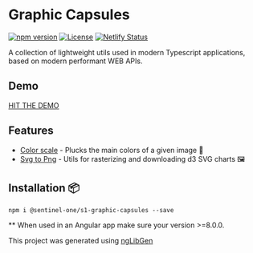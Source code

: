 # Graphic Capsules
[![npm version](https://d25lcipzij17d.cloudfront.net/badge.svg?id=js&type=6&v=0.0.2&x2=0)](https://www.npmjs.com/package/@sentinel-one/s1-graphic-capsules)
[![License](https://img.shields.io/badge/License-MIT-green.svg)](https://github.com/Sentinel-One/s1-graphic-capsules/blob/master/LICENSE)
[![Netlify Status](https://api.netlify.com/api/v1/badges/559d53c9-7623-4540-8cd4-b3eb943a1116/deploy-status)](https://app.netlify.com/sites/clever-khorana-d8489f/deploys)

A collection of lightweight utils used  in modern Typescript
applications, based on modern performant WEB APIs. 

## Demo
[HIT THE DEMO](https://sleepy-blackwell-9736e8.netlify.app/colors)

## Features
* [Color scale](https://github.com/Sentinel-One/s1-graphic-capsules/tree/master/projects/s1-graphic-capsules/src/lib/color-scaler) - Plucks the main colors of a given image 🎨
* [Svg to Png](https://github.com/Sentinel-One/s1-graphic-capsules/tree/master/projects/s1-graphic-capsules/src/lib/svg-to-png) - Utils for rasterizing and downloading d3 SVG charts 🖼️

## Installation  📦 

```console
npm i @sentinel-one/s1-graphic-capsules --save
```

** When used in an Angular app make sure your version >=8.0.0.

This project was generated using [ngLibGen](https://github.com/Sentinel-One/angular-library-generator)
